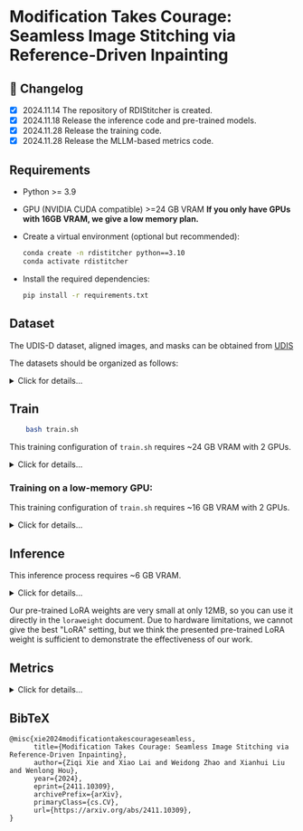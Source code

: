 # Modification Takes Courage: Seamless Image Stitching via Reference-Driven Inpainting

## 📝 Changelog

- [x] 2024.11.14 The repository of RDIStitcher is created.
- [x] 2024.11.18 Release the inference code and pre-trained models.
- [x] 2024.11.28 Release the training code.
- [x] 2024.11.28 Release the MLLM-based metrics code.

## Requirements
- Python >= 3.9
- GPU (NVIDIA CUDA compatible) >=24 GB VRAM **If you only have GPUs with 16GB VRAM, we give a low memory plan.**
  
- Create a virtual environment (optional but recommended):

    ```bash
    conda create -n rdistitcher python==3.10
    conda activate rdistitcher
    ```
    
- Install the required dependencies:

    ```bash
    pip install -r requirements.txt
    ```
## Dataset
 
The UDIS-D dataset, aligned images, and masks can be obtained from  [UDIS](https://github.com/nie-lang/UnsupervisedDeepImageStitching) 
  
The datasets should be organized as follows: 

<details>
<summary>Click for details...</summary>
  
```
train
├── input1
│   ├── 000001.jpg
│   ├── ...
├── input2
│   ├── 000001.jpg
│   ├── ...
├── mask1
│   ├── 000001.jpg
│   ├── ...
├── mask2
│   ├── 000001.jpg
│   ├── ...
```

```
test
├── warp1
│   ├── 000001.jpg
│   ├── ...
├── warp2
│   ├── 000001.jpg
│   ├── ...
├── mask1
│   ├── 000001.jpg
│   ├── ...
├── mask2
│   ├── 000001.jpg
│   ├── ...
```
</details>

## Train

```bash
    bash train.sh
```

This training configuration of `train.sh` requires ~24 GB VRAM with 2 GPUs.

<details>
<summary>Click for details...</summary>
  
```bash
export MODEL_NAME="stabilityai/stable-diffusion-2-inpainting"
export TRAIN_DIR="path-to-train-set"
export TEST_DIR="path-to-test-set"
export OUTPUT_DIR="RDIStitcherModel"
export CUDA_VISIBLE_DEVICES=0,1

accelerate launch train.py \
  --pretrained_model_name_or_path=$MODEL_NAME \
  --train_data_dir=$TRAIN_DIR \
  --val_data_dir=$TEST_DIR \
  --output_dir=$OUTPUT_DIR \
  --resolution=512 \
  --train_batch_size=4 \
  --gradient_accumulation_steps=1 \
  --unet_learning_rate=2e-4 \
  --text_encoder_learning_rate=4e-5 \
  --lr_scheduler="constant" \
  --lr_warmup_steps=100 \
  --max_train_steps=10001 \
  --lora_rank=8 \
  --lora_dropout=0.1 \
  --lora_alpha=16 \
  --seed 0 \
  --mixed_precision "no" \
  --identifier "<A>" \
  --tempmodel_steps 10000 \
  --validation_steps 500
```
</details>

### Training on a low-memory GPU:

This training configuration of `train.sh` requires ~16 GB VRAM with 2 GPUs.

<details>
<summary>Click for details...</summary>

```bash
export MODEL_NAME="stabilityai/stable-diffusion-2-inpainting"
export TRAIN_DIR="path-to-train-set"
export TEST_DIR="path-to-test-set"
export OUTPUT_DIR="RDIStitcherModel"
export CUDA_VISIBLE_DEVICES=0,1

accelerate launch train.py \
  --pretrained_model_name_or_path=$MODEL_NAME \
  --train_data_dir=$TRAIN_DIR \
  --val_data_dir=$TEST_DIR \
  --output_dir=$OUTPUT_DIR \
  --resolution=512 \
  --train_batch_size=4 \
  --gradient_accumulation_steps=1 \
  --gradient_checkpointing \
  --use_8bit_adam \
  --enable_xformers_memory_efficient_attention \
  --set_grads_to_none \
  --unet_learning_rate=2e-4 \
  --text_encoder_learning_rate=4e-5 \
  --lr_scheduler="constant" \
  --lr_warmup_steps=100 \
  --max_train_steps=10001 \
  --lora_rank=8 \
  --lora_dropout=0.1 \
  --lora_alpha=16 \
  --seed 0 \
  --mixed_precision "no" \
  --identifier "<A>" \
  --tempmodel_steps 10000 \
  --validation_steps 500
```
</details>

## Inference

This inference process requires ~6 GB VRAM.

<details>
<summary>Click for details...</summary>

```bash
python inference.py \
    --device "cuda" \
    --pretrained_model_name_or_path "stabilityai/stable-diffusion-2-inpainting" \
    --loramodel_path "loraweight" \
    --data_root "path-to-test-set" \
    --test_prompt "<A>" \
    --num_seed 5
```

</details>

Our pre-trained LoRA weights are very small at only 12MB, so you can use it directly in the `loraweight` document. Due to hardware limitations, we cannot give the best "LoRA" setting, but we think the presented pre-trained LoRA weight is sufficient to demonstrate the effectiveness of our work.

## Metrics

<details>
<summary>Click for details...</summary>

For using qwen:
 ```bash
    pip install openai
 ```
For using glm:
 ```bash
    pip install zhipuai
 ```

### SIQS

```bash
python mllmmetrics.py \
    --metric_type "qwen-siqs" or "glm-siqs" \
    --image_path "path-to-stitched-images" \
    --api_key "your-api_key" \
    --base_url "your-base-url" \
```

### MICQS

```bash
python mllmmetrics.py \
    --metric_type "qwen-micqs" or "glm-micqs" \
    --image_path "path-to-stitched-images" \
    --image_path2 "path2-to-stitched-images" \
    --api_key "your-api_key" \
    --base_url "your-base-url" \
```

</details>

## BibTeX

```
@misc{xie2024modificationtakescourageseamless,
      title={Modification Takes Courage: Seamless Image Stitching via Reference-Driven Inpainting}, 
      author={Ziqi Xie and Xiao Lai and Weidong Zhao and Xianhui Liu and Wenlong Hou},
      year={2024},
      eprint={2411.10309},
      archivePrefix={arXiv},
      primaryClass={cs.CV},
      url={https://arxiv.org/abs/2411.10309}, 
}
```
